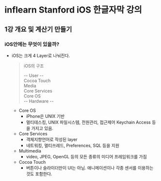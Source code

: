 # inflearn Stanford iOS 한글자막 강의

## 1강 개요 및 계산기 만들기

### iOS안에는 무엇이 있을까?

* iOS는 크게 4 Layer로 나눠진다.  
  > iOS의 구조  
  >
  > -- User --  
  > Cocoa Touch  
  > Media  
  > Core Services  
  > Core OS  
  > -- Hardware --
  * Core OS
    * iPhone은 UNIX 기반
    * 멀티테스킹, UNIX 파일시스템, 전원관리, 접근제어 Keychain Access 등을 가지고 있음.
  * Core Services
    * 객체지향언어로 작성된 layer
    * 네트워킹, 멀티쓰레드, Preferences, SQL 등을 지원
  * Multimedia
    * video, JPEG, OpenGL 등의 모든 종류의 미디어 프레임워크를 가짐
  * Cocoa Touch
    * 버튼이나 슬라이더만이 UI는 아님. 애니메이션이나 각종 센서를 이용하는 것도 포함한다.
